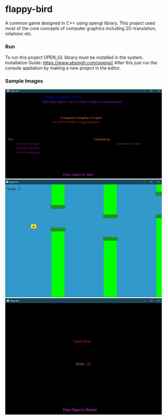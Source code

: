 # flappy-bird
A common game designed in C++ using opengl library. This project used most of the core concepts of computer graphics including 2D-translation, rotationc etc.

### Run
To run this project OPEN_GL library must be installed in the system.
Installation Guide: https://www.absingh.com/opengl/
After this just run the console appliation by making a new project in the editor.

### Sample Images

<img src="https://github.com/akshatkaush/flappy-bird/blob/main/sample%20images/game_start.jpeg?raw=true" width="568.5" height="286.5" >
<img src="https://github.com/akshatkaush/flappy-bird/blob/main/sample%20images/game_play.jpeg?raw=true"  >
<img src="https://github.com/akshatkaush/flappy-bird/blob/main/sample%20images/game_end.jpeg?raw=true"  >
